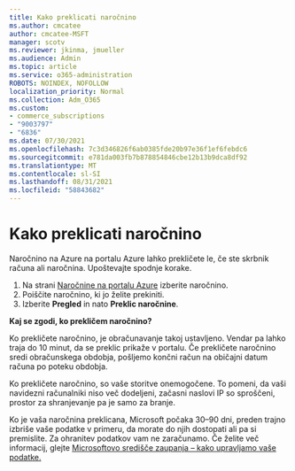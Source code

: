 ```yaml
---
title: Kako preklicati naročnino
ms.author: cmcatee
author: cmcatee-MSFT
manager: scotv
ms.reviewer: jkinma, jmueller
ms.audience: Admin
ms.topic: article
ms.service: o365-administration
ROBOTS: NOINDEX, NOFOLLOW
localization_priority: Normal
ms.collection: Adm_O365
ms.custom:
- commerce_subscriptions
- "9003797"
- "6836"
ms.date: 07/30/2021
ms.openlocfilehash: 7c3d346826f6ab0385fde20b97e36f1ef6febdc6
ms.sourcegitcommit: e781da003fb7b878854846cbe12b13b9dca8df92
ms.translationtype: MT
ms.contentlocale: sl-SI
ms.lasthandoff: 08/31/2021
ms.locfileid: "58843682"
---
```

# <a name="how-to-cancel-a-subscription"></a>Kako preklicati naročnino

Naročnino na Azure na portalu Azure lahko prekličete le, če ste skrbnik računa ali naročnina. Upoštevajte spodnje korake.

1. Na strani [Naročnine na portalu Azure](https://ms.portal.azure.com/#blade/Microsoft_Azure_Billing/SubscriptionsBlade) izberite naročnino.
2. Poiščite naročnino, ki jo želite prekiniti.
3. Izberite **Pregled** in nato **Preklic naročnine**.

**Kaj se zgodi, ko prekličem naročnino?**

Ko prekličete naročnino, je obračunavanje takoj ustavljeno. Vendar pa lahko traja do 10 minut, da se preklic prikaže v portalu. Če prekličete naročnino sredi obračunskega obdobja, pošljemo končni račun na običajni datum računa po poteku obdobja.

Ko prekličete naročnino, so vaše storitve onemogočene. To pomeni, da vaši navidezni računalniki niso več dodeljeni, začasni naslovi IP so sproščeni, prostor za shranjevanje pa je samo za branje.

Ko je vaša naročnina preklicana, Microsoft počaka 30–90 dni, preden trajno izbriše vaše podatke v primeru, da morate do njih dostopati ali pa si premislite. Za ohranitev podatkov vam ne zaračunamo. Če želite več informacij, glejte [Microsoftovo središče zaupanja – kako upravljamo vaše podatke.](https://www.microsoft.com/trust-center/privacy/data-management#leave)

